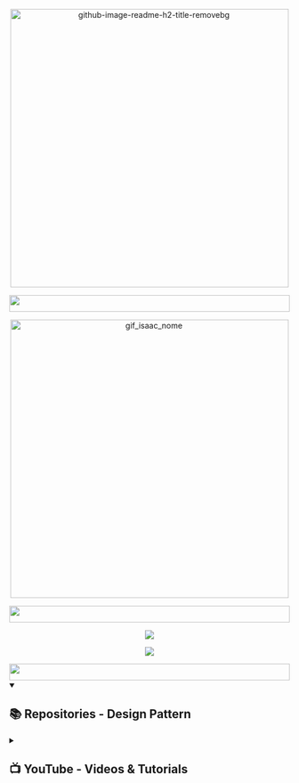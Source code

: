 <p align="center">
  <img src="https://github.com/IM-NOT-AI/IM-not-AI/assets/113378671/ca376807-f1f0-483b-84d3-7b547b78c6ec" alt="github-image-readme-h2-title-removebg" width="500"> 
</p>


<img src="https://i.imgur.com/dBaSKWF.gif" height="30" width="100%">



<p align="center">
  <img src="https://github.com/IM-NOT-AI/IM-not-AI/assets/113378671/0a6e0c0f-fcdf-4ccc-af00-63e30836d180" alt="gif_isaac_nome" width="500"> 
</p>

<img src="https://i.imgur.com/dBaSKWF.gif" height="30" width="100%">

<p align="center">
  <!-- Typing SVG by DenverCoder1 - https://github.com/DenverCoder1/readme-typing-svg -->
  <a href="https://github.com/DenverCoder1/readme-typing-svg">
    <img src="https://readme-typing-svg.herokuapp.com/?lines=Mathematics+is+the+alphabet;with+which+God+has+written;the+universe;-+Galileo+Galilei,+XVII&font=Fira+Code&center=true&width=500&height=80&color=F1C40F&vCenter=true&size=22" />
  </a>
</p>

<p align="center">
  <!-- Typing SVG by DenverCoder1 - https://github.com/DenverCoder1/readme-typing-svg -->
  <a href="https://github.com/DenverCoder1/readme-typing-svg">
    <img src="https://readme-typing-svg.herokuapp.com/?lines=Programming+is+just+another+way;to+apply+mathematical+logic;to+solve+problems;-+Steve+McConnell,+XXI&font=Fira+Code&center=true&width=500&height=80&color=8B0000&vCenter=true&size=22" />
  </a>
</p>


<img src="https://i.imgur.com/dBaSKWF.gif" height="30" width="100%">


<details open>
  <summary><h2>📚 Repositories - Design Pattern</h2></summary>


<details> 
  <summary><h2>📺 YouTube - Videos & Tutorials</h2></summary>


<details> 
  <summary><h2>🛠️ Tools - Languages & Softwares</h2></summary>

<h3>⌨ Languages & Libraries</h3>
<p align="left">
  <a href="https://skillicons.dev">
    <img src="https://img.shields.io/badge/Python-FFD43B?style=for-the-badge&logo=python&logoColor=blue" alt="Python Badge"/>
    <img src="https://img.shields.io/badge/R-276DC3?style=for-the-badge&logo=r&logoColor=white" alt="R Badge"/>
    <img src="https://img.shields.io/badge/C%2B%2B-00599C?style=for-the-badge&logo=c%2B%2B&logoColor=white" alt="C++ Badge"/>
    <img src="https://img.shields.io/badge/CSS3-1572B6?style=for-the-badge&logo=css3&logoColor=white" alt="CSS3 Badge"/>
    <img src="https://img.shields.io/badge/HTML5-E34F26?style=for-the-badge&logo=html5&logoColor=white" alt="HTML5 Badge"/>
    <img src="https://img.shields.io/badge/Markdown-000000?style=for-the-badge&logo=markdown&logoColor=white" alt="Markdown Badge"/>
    <img src="https://img.shields.io/badge/Bash-121011.svg?style=for-the-badge&logo=gnu-bash&logoColor=white" alt="Bash Badge"/>
    <img src="https://img.shields.io/badge/Shell_Script-121011?style=for-the-badge&logo=gnu-bash&logoColor=white" alt="Shell Script Badge"/>
  </a>
</p>
<p align="left">
  <a href="https://skillicons.dev">
    <img src="https://img.shields.io/badge/Pandas-2C2D72?style=for-the-badge&logo=pandas&logoColor=white" alt="Pandas Badge"/>
    <img src="https://img.shields.io/badge/Numpy-777BB4?style=for-the-badge&logo=numpy&logoColor=white" alt="Numpy Badge"/>
    <img src="https://img.shields.io/badge/Matplotlib-%23ffffff.svg?style=for-the-badge&logo=Matplotlib&logoColor=black" alt="Matplotlib Badge"/>
    <img src="https://img.shields.io/badge/Folium-77B829?style=for-the-badge&logo=&logoColor=white" alt="Folium Badge"/>
    <img src="https://img.shields.io/badge/Plotly-239120?style=for-the-badge&logo=plotly&logoColor=white" alt="Plotly Green Badge"/>
    <img src="https://img.shields.io/badge/django-%23092E20.svg?style=for-the-badge&logo=django&logoColor=white" alt="Django Badge"/>
    <img src="https://img.shields.io/badge/flask-%23000.svg?style=for-the-badge&logo=flask&logoColor=white" alt="Flask Badge"/>
    <img src="https://img.shields.io/badge/-elementary%20OS-black?style=for-the-badge&logo=elementary&logoColor=white" alt="Elementary OS Badge"/>
    <img src="https://img.shields.io/badge/scikit_learn-F7931E?style=for-the-badge&logo=scikit-learn&logoColor=white" alt="Scikit Learn Badge"/>
    <img src="https://img.shields.io/badge/OpenCV-27338e?style=for-the-badge&logo=OpenCV&logoColor=white" alt="OpenCV Badge"/>
    <img src="https://img.shields.io/badge/TensorFlow-FF6F00?style=for-the-badge&logo=tensorflow&logoColor=white" alt="TensorFlow Badge"/>
  </a>
</p>



<h3>🛢 Databases</h3>
<p align="left">
  <a href="https://skillicons.dev">
    <img src="https://img.shields.io/badge/mysql-%2300f.svg?style=for-the-badge&logo=mysql&logoColor=white" alt="MySQL"/>
    <img src="https://img.shields.io/badge/postgres-%23316192.svg?style=for-the-badge&logo=postgresql&logoColor=white" alt="Postgres"/>
    <img src="https://img.shields.io/badge/Sqlite-003B57?style=for-the-badge&logo=sqlite&logoColor=white" alt="Sqlite"/>
  </a>
</p>



<h3>☁️ Cloud Servers</h3>
<p align="left">
  <a href="https://skillicons.dev">
    <img src="https://img.shields.io/badge/Amazon_AWS-FF9900?style=for-the-badge&logo=amazonaws&logoColor=white" alt="Amazon AWS"/>
    <img src="https://img.shields.io/badge/microsoft%20azure-0089D6?style=for-the-badge&logo=microsoft-azure&logoColor=white" alt="Microsoft Azure"/>
    <img src="https://img.shields.io/badge/Google_Cloud-4285F4?style=for-the-badge&logo=google-cloud&logoColor=white" alt="Google Cloud"/>
  </a>
</p>


<h3>🐧 Others</h3>
<p align="left">
  <a href="https://skillicons.dev">
    <img src="https://img.shields.io/badge/GIT-E44C30?style=for-the-badge&logo=git&logoColor=white" alt="GIT Badge"/>
    <img src="https://img.shields.io/badge/GitHub-100000?style=for-the-badge&logo=github&logoColor=white" alt="GitHub Badge"/>
    <img src="https://img.shields.io/badge/Windows%20Terminal-%234D4D4D.svg?style=for-the-badge&logo=windows-terminal&logoColor=white" alt="Windows Terminal Icon"/>
    <img src="https://img.shields.io/badge/Linux-FCC624?style=for-the-badge&logo=linux&logoColor=black" alt="Linux Icon"/>
    <img src="https://img.shields.io/badge/Android-3DDC84?style=for-the-badge&logo=android&logoColor=white" alt="Android Badge"/>
    <img src="https://img.shields.io/badge/Colab-F9AB00?style=for-the-badge&logo=googlecolab&color=525252" alt="Colab Badge"/>
    <img src="https://img.shields.io/badge/Jupyter-F37626.svg?&style=for-the-badge&logo=Jupyter&logoColor=white" alt="Jupyter Badge"/>
    <img src="https://img.shields.io/badge/VSCode-0078D4?style=for-the-badge&logo=visual%20studio%20code&logoColor=white" alt="VSCode Badge"/>
    <img src="https://img.shields.io/badge/IntelliJ_IDEA-000000.svg?style=for-the-badge&logo=intellij-idea&logoColor=white" alt="IntelliJ IDEA Badge"/>
    <img src="https://img.shields.io/badge/ngrok-1F1E37?style=for-the-badge&logo=Ngrok&logoColor=white" alt="Ngrok Badge"/>
    <img src="https://img.shields.io/badge/Twilio-F22F46?style=for-the-badge&logo=Twilio&logoColor=white" alt="Twilio Badge"/>
    <img src="https://img.shields.io/badge/Postman-FF6C37?style=for-the-badge&logo=Postman&logoColor=white" alt="Postman Badge"/>
  </a>
</p>






  <details> 
  <summary><h2>📊 Git Performace - Statistics & Activity</h2></summary>


<h3 align="left">Connect with me:</h3>
<p align="left">
<a href="https://linkedin.com/in/https://www.linkedin.com/in/isaac-maciel/" target="blank"><img align="center" src="https://raw.githubusercontent.com/rahuldkjain/github-profile-readme-generator/master/src/images/icons/Social/linked-in-alt.svg" alt="https://www.linkedin.com/in/isaac-maciel/" height="30" width="40" /></a>
<a href="https://instagram.com/im.not.ai.official" target="blank"><img align="center" src="https://raw.githubusercontent.com/rahuldkjain/github-profile-readme-generator/master/src/images/icons/Social/instagram.svg" alt="im.not.ai.official" height="30" width="40" /></a>
<a href="https://medium.com/@isaac.maciel.gc" target="blank"><img align="center" src="https://raw.githubusercontent.com/rahuldkjain/github-profile-readme-generator/master/src/images/icons/Social/medium.svg" alt="@isaac.maciel.gc" height="30" width="40" /></a>
<a href="https://www.youtube.com/c/https://www.youtube.com/@im.not.ai.99" target="blank"><img align="center" src="https://raw.githubusercontent.com/rahuldkjain/github-profile-readme-generator/master/src/images/icons/Social/youtube.svg" alt="https://www.youtube.com/@im.not.ai.99" height="30" width="40" /></a>
<a href="https://discord.gg/623206153555542056" target="blank"><img align="center" src="https://raw.githubusercontent.com/rahuldkjain/github-profile-readme-generator/master/src/images/icons/Social/discord.svg" alt="623206153555542056" height="30" width="40" /></a>
</p>



<p><img align="left" src="https://github-readme-stats.vercel.app/api/top-langs?username=im-not-ai&show_icons=true&locale=en&layout=compact" alt="im-not-ai" /></p>

<p>&nbsp;<img align="center" src="https://github-readme-stats.vercel.app/api?username=im-not-ai&show_icons=true&locale=en" alt="im-not-ai" /></p>

<p><img align="center" src="https://github-readme-streak-stats.herokuapp.com/?user=im-not-ai&" alt="im-not-ai" /></p>
